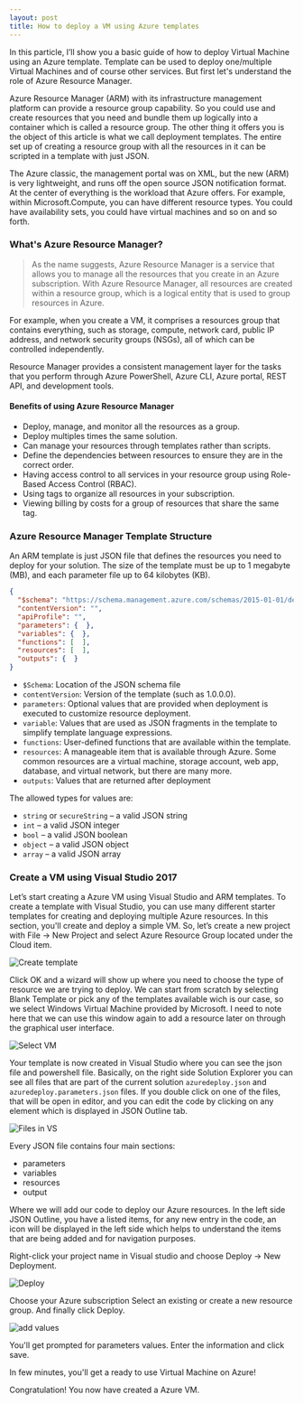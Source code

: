 ```yaml
---
layout: post
title: How to deploy a VM using Azure templates
---
```


In this particle, I’ll show you a basic guide of how to deploy Virtual Machine using an Azure template. Template can be used to deploy one/multiple Virtual Machines and of course other services.
But first let's understand the role of Azure Resource Manager.

Azure Resource Manager (ARM) with its infrastructure management platform can provide a resource group capability. So you could use and create resources that you need and bundle them up logically into a container which is called a resource group. The other thing it offers you is the object of this article is what we call deployment templates.
The entire set up of creating a resource group with all the resources in it can be scripted in a template with just JSON.

The Azure classic, the management portal was on XML, but the new (ARM) is very lightweight, and runs off the open source JSON notification format. At the center of everything is the workload that Azure offers.
For example, within Microsoft.Compute, you can have different resource types. You could have availability sets, you could have virtual machines and so on and so forth.

### What's Azure Resource Manager?

>As the name suggests, Azure Resource Manager is a service that allows you to manage all the resources that you create in an Azure subscription. 
With Azure Resource Manager, all resources are created within a resource group, which is a logical entity that is used to group resources in Azure. 

For example, when you create a VM, it comprises a resources group that contains everything, such as storage, compute, network card, public IP address, and network security groups (NSGs), all of which can be controlled independently.

Resource Manager provides a consistent management layer for the tasks that you perform through Azure PowerShell, Azure CLI, Azure portal, REST API, and development tools. 

#### Benefits of using Azure Resource Manager 

- Deploy, manage, and monitor all the resources as a group.
- Deploy multiples times the same solution.
- Can manage your resources through templates rather than scripts.
- Define the dependencies between resources to ensure they are in the correct order.
- Having access control to all services in your resource group using Role-Based Access Control (RBAC).
- Using tags to organize all resources in your subscription.
- Viewing billing by costs for a group of resources that share the same tag.

### Azure Resource Manager Template Structure

An ARM template is just JSON file that defines the resources you need to deploy for your solution. The size of the template must be up to 1 megabyte (MB), and each parameter file up to 64 kilobytes (KB). 

```json
{
  "$schema": "https://schema.management.azure.com/schemas/2015-01-01/deploymentTemplate.json#",
  "contentVersion": "",
  "apiProfile": "",
  "parameters": {  },
  "variables": {  },
  "functions": [  ],
  "resources": [  ],
  "outputs": {  }
}
```

- `$Schema`: Location of the JSON schema file 
- `contentVersion`: Version of the template (such as 1.0.0.0).
- `parameters`: Optional values that are provided when deployment is executed to customize resource deployment.
- `variable`: Values that are used as JSON fragments in the template to simplify template language expressions. 
- `functions`: User-defined functions that are available within the template.
- `resources`: A manageable item that is available through Azure. Some common resources are a virtual machine, storage account, web app, database, and virtual network, but there are many more.
- `outputs`: Values that are returned after deployment

The allowed types for values are:
- `string` or `secureString` – a valid JSON string
- `int` – a valid JSON integer
- `bool` – a valid JSON boolean
- `object` – a valid JSON object
- `array` – a valid JSON array

### Create a VM using Visual Studio 2017

Let’s start creating a Azure VM using Visual Studio and ARM templates. To create a template with Visual Studio, you can use many different starter templates for creating and deploying multiple Azure resources. In this section, you'll create and deploy a simple VM. 
So, let’s create a new project with File -> New Project and select Azure Resource Group located under the Cloud item.

![Create template](/images/ThirdPost/1.png)

Click OK and a wizard will show up where you need to choose the type of resource we are trying to deploy. We can start from scratch by selecting Blank Template or pick any of the templates available wich is our case, so we select Windows Virtual Machine provided by Microsoft. I need to note here that we can use this window again to add a resource later on through the graphical user interface.

![Select VM](/images/ThirdPost/2.png)

Your template is now created in Visual Studio where you can see the json file and powershell file. Basically, on the right side Solution Explorer you can see all files that are part of the current solution `azuredeploy.json` and `azuredeploy.parameters.json` files. If you double click on one of the files, that will be open in editor, and you can edit the code by clicking on any element which is displayed in JSON Outline tab.

![Files in VS](/images/ThirdPost/3.png)

Every JSON file contains four main sections: 

- parameters
- variables
- resources
- output 

Where we will add our code to deploy our Azure resources. In the left side JSON Outline, you have a listed items, for any new entry in the code, an icon will be displayed in the left side which helps to understand the items that are being added and for navigation purposes.

Right-click your project name in Visual studio and choose Deploy -> New Deployment.

![Deploy](/images/ThirdPost/4.png)

Choose your Azure subscription
Select an existing or create a new resource group. And finally click Deploy.

![add values](/images/ThirdPost/5.png)

You'll get prompted for parameters values.
Enter the information and click save.

In few minutes, you'll get a ready to use Virtual Machine on Azure!

Congratulation! You now have created a Azure VM. 
